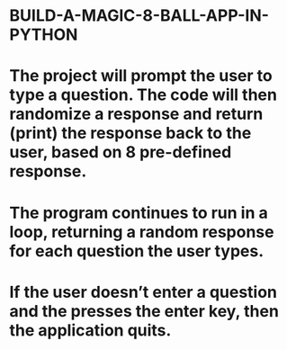 # BUILD-A-MAGIC-8-BALL-APP-IN-PYTHON

# The project will prompt the user to type a question. The code will then randomize a response and return (print) the response back to the user, based on 8 pre-defined response.
# The program continues to run in a loop, returning a random response for each question the user types.
# If the user doesn’t enter a question and the presses the enter key, then the application quits.
